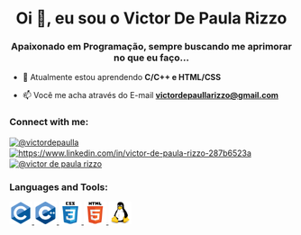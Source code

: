 <h1 align="center">Oi 👋, eu sou o Victor De Paula Rizzo</h1>
<h3 align="center">Apaixonado em Programação, sempre buscando me aprimorar no que eu faço...</h3>

- 🌱 Atualmente estou aprendendo **C/C++ e HTML/CSS**

- 📫 Você me acha através do E-mail **victordepaullarizzo@gmail.com**

<h3 align="left">Connect with me:</h3>
<p align="left">
<a href="https://twitter.com/@victordepaulla" target="blank"><img align="center" src="https://raw.githubusercontent.com/rahuldkjain/github-profile-readme-generator/master/src/images/icons/Social/twitter.svg" alt="@victordepaulla" height="30" width="40" /></a>
<a href="https://linkedin.com/in/https://www.linkedin.com/in/victor-de-paula-rizzo-287b6523a" target="blank"><img align="center" src="https://raw.githubusercontent.com/rahuldkjain/github-profile-readme-generator/master/src/images/icons/Social/linked-in-alt.svg" alt="https://www.linkedin.com/in/victor-de-paula-rizzo-287b6523a" height="30" width="40" /></a>
<a href="https://instagram.com/@victor de paula rizzo" target="blank"><img align="center" src="https://raw.githubusercontent.com/rahuldkjain/github-profile-readme-generator/master/src/images/icons/Social/instagram.svg" alt="@victor de paula rizzo" height="30" width="40" /></a>
</p>

<h3 align="left">Languages and Tools:</h3>
<p align="left"> <a href="https://www.cprogramming.com/" target="_blank" rel="noreferrer"> <img src="https://raw.githubusercontent.com/devicons/devicon/master/icons/c/c-original.svg" alt="c" width="40" height="40"/> </a> <a href="https://www.w3schools.com/cpp/" target="_blank" rel="noreferrer"> <img src="https://raw.githubusercontent.com/devicons/devicon/master/icons/cplusplus/cplusplus-original.svg" alt="cplusplus" width="40" height="40"/> </a> <a href="https://www.w3schools.com/css/" target="_blank" rel="noreferrer"> <img src="https://raw.githubusercontent.com/devicons/devicon/master/icons/css3/css3-original-wordmark.svg" alt="css3" width="40" height="40"/> </a> <a href="https://www.w3.org/html/" target="_blank" rel="noreferrer"> <img src="https://raw.githubusercontent.com/devicons/devicon/master/icons/html5/html5-original-wordmark.svg" alt="html5" width="40" height="40"/> </a> <a href="https://www.linux.org/" target="_blank" rel="noreferrer"> <img src="https://raw.githubusercontent.com/devicons/devicon/master/icons/linux/linux-original.svg" alt="linux" width="40" height="40"/> </a> </p>



<!---
- 👋 Hi, I’m @vdepaulla
- 👀 I’m interested in ...
- 🌱 I’m currently learning ...
- 💞️ I’m looking to collaborate on ...
- 📫 How to reach me ...

vdepaulla/vdepaulla is a ✨ special ✨ repository because its `README.md` (this file) appears on your GitHub profile.
You can click the Preview link to take a look at your changes.
--->
